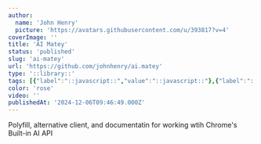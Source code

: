 ```yaml
---
author:
  name: 'John Henry'
  picture: 'https://avatars.githubusercontent.com/u/393817?v=4'
coverImage: ''
title: 'AI Matey'
status: 'published'
slug: 'ai-matey'
url: 'https://github.com/johnhenry/ai.matey'
type: '::library::'
tags: [{"label":"::javascript::","value":"::javascript::"},{"label":"::chrome.ai::","value":"::chrome.ai::"},{"label":"::ollama::","value":"::ollama::"}]
color: 'rose'
video: ''
publishedAt: '2024-12-06T09:46:49.000Z'
---
```


Polyfill, alternative client, and documentatin for working wtih Chrome's Built-in AI API
